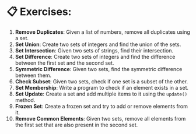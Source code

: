 # 📋 Exercises:

1. **Remove Duplicates**: Given a list of numbers, remove all duplicates using a set.
2. **Set Union**: Create two sets of integers and find the union of the sets.
3. **Set Intersection**: Given two sets of strings, find their intersection.
4. **Set Difference**: Create two sets of integers and find the difference between the first set and the second set.
5. **Symmetric Difference**: Given two sets, find the symmetric difference between them.
6. **Check Subset**: Given two sets, check if one set is a subset of the other.
7. **Set Membership**: Write a program to check if an element exists in a set.
8. **Set Update**: Create a set and add multiple items to it using the `update()` method.
9. **Frozen Set**: Create a frozen set and try to add or remove elements from it.
10. **Remove Common Elements**: Given two sets, remove all elements from the first set that are also present in the second set.

